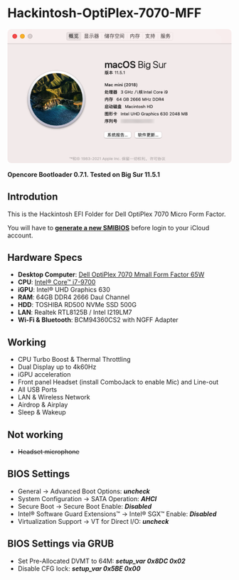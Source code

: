 # Hackintosh-OptiPlex-7070-MFF
![](https://raw.githubusercontent.com/webleon/Hackintosh-OptiPlex-7070-MFF/main/Images/about20210728.png)

**Opencore Bootloader 0.7.1. Tested on Big Sur 11.5.1**


## Introdution
This is the Hackintosh EFI Folder for Dell OptiPlex 7070 Micro Form Factor. 

You will have to [**generate a new SMIBIOS**](https://github.com/corpnewt/GenSMBIOS) before login to your iCloud account.


## Hardware Specs
* **Desktop Computer**: [Dell OptiPlex 7070 Mmall Form Factor 65W](https://www.dell.com/tc/business/p/optiplex-7070-micro/pd) 
* **CPU**: [Intel® Core™ i7-9700](https://ark.intel.com/content/www/us/en/ark/products/191792/intel-core-i7-9700-processor-12m-cache-up-to-4-70-ghz.html)
* **iGPU**: Intel® UHD Graphics 630
* **RAM**: 64GB DDR4 2666 Daul Channel
* **HDD**: TOSHIBA RD500 NVMe SSD 500G
* **LAN**: Realtek RTL8125B / Intel I219LM7
* **Wi-Fi & Bluetooth**: BCM94360CS2 with NGFF Adapter


## Working
* CPU Turbo Boost & Thermal Throttling
* Dual Display up to 4k60Hz
* iGPU acceleration
* Front panel Headset (install ComboJack to enable Mic) and Line-out
* All USB Ports
* LAN & Wireless Network
* Airdrop & Airplay
* Sleep & Wakeup


## Not working
* ~~Headset microphone~~


## BIOS Settings
* General → Advanced Boot Options: ***uncheck***
* System Configuration → SATA Operation: ***AHCI***
* Secure Boot → Secure Boot Enable: ***Disabled***
* Intel® Software Guard Extensions™ → Intel® SGX™ Enable: ***Disabled***
* Virtualization Support → VT for Direct I/O: ***uncheck***


## BIOS Settings via GRUB
* Set Pre-Allocated DVMT to 64M: 
***setup_var 0x8DC 0x02***
* Disable CFG lock: 
***setup_var 0x5BE 0x00***
